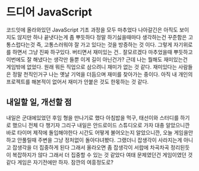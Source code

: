 # 드디어 JavaScript

코드잇에 올라와있던 JavaScript 기초 과정을 모두 마추었다 나아갈긴은 아직도 보이지도 않지만 하나 끝냇다는게 좀 뿌듯하다 정말 하기싫을때마다 생각하는건 꾸준함은 고통스럽다는것 즉, 고통스러워야 잘 가고 있다는 것을 방증하는 것 이다. 그렇게 자기위로를 하면서 그냥 진짜 하구있다. 버티면서
재미있는 건.. 잘모르겠다 마추었을때 뿌듯하고 이번에도 잘 해냈다는 생각만 들뿐 이게 길이 아닌건가? 근데 나는 뭘해도 재미있는건 게임밖에 없었다.
원래 뭐든 직업으로 삼으려니 재미가 없는 것 같다. 재미있다는 사람들은 정말 천직인거구 나는 옛날 기억을 더듬으며 재미를 찾아가는 중이다. 아직 내 
개인의 프로젝트를 해본적이 없어서 재미가 안붙은 것도 한몫하는 것 같다.

## 내일할 일, 개선할 점

내일은 군대에있었던 후임 형을 만나기로 했다 아침밥을 먹구, 태선이와 스터디를 하기로 했으니 전체 다 챙기자 그리구 내일은 안드로이드 스튜디오로 가자
대충 알았으니깐 바로 타이머 제작에 돌입해야한다 시간도 어떻게 불어오는지 알았으니깐, 오늘 게임을안하고 안풀릴때 주변을 그냥 정처없이 돌아다녀봤다.
그랬더니 잡생각이 사라지는게 아니고 잡생각을 더 집중하게 된다 그래서 올라오면 좀 잡생각이 서랍에 차곡차곡 정리된듯이 복잡하지가 않다 그래서 더 집중할 수 있는 것 같았다 여태 문제였던건 게임이였던 것 같다 게임은 자기전에만 하자. 잠깐의 여흥정도로?